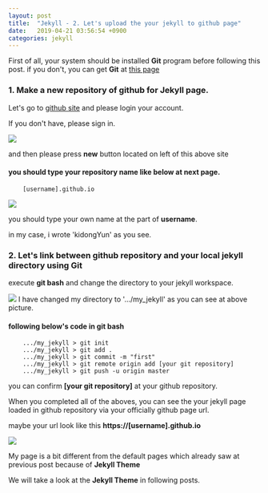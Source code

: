 ```yaml
---
layout: post
title:  "Jekyll - 2. Let's upload the your jekyll to github page"
date:   2019-04-21 03:56:54 +0900
categories: jekyll
---
```


First of all, your system should be installed __Git__ program before following this post. if you don't, you can get __Git__ at [this page](http://git-scm.com)

### 1. Make a new repository of github for Jekyll page.

Let's go to [github site](https://github.com) and please login your account.

If you don't have, please sign in.

<img src="/workspace/devlog/jekyll/uploadToGithub/res/1.png">

and then please press __new__ button located on left of this above site

#### you should type your repository name like below at next page.

```
    [username].github.io
```
<img src="/workspace/devlog/jekyll/uploadToGithub/res/2.png">

you should type your own name at the part of __username__. 

in my case, i wrote 'kidongYun' as you see.
### 2. Let's link between github repository and your local jekyll directory using __Git__

execute __git bash__ and change the directory to your jekyll workspace.

<img src="/workspace/devlog/jekyll/uploadToGithub/res/3.png">
I have changed my directory to '.../my_jekyll' as you can see at above picture.

#### following below's code in git bash
```
    .../my_jekyll > git init
    .../my_jekyll > git add .
    .../my_jekyll > git commit -m "first"
    .../my_jekyll > git remote origin add [your git repository]
    .../my_jekyll > git push -u origin master 
```

you can confirm __[your git repository]__ at your github repository.

When you completed all of the aboves, you can see the your jekyll page loaded in github repository via your officially github page url.

maybe your url look like this __https://[username].github.io__

<img src="/workspace/devlog/jekyll/uploadToGithub/res/4.png">

My page is a bit different from the default pages which already saw at previous post because of __Jekyll Theme__

We will take a look at the __Jekyll Theme__ in following posts.
